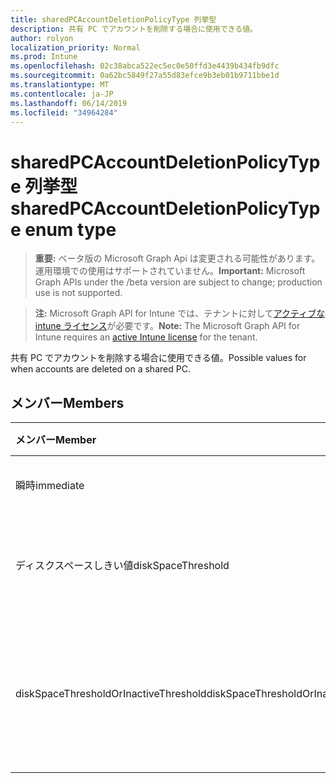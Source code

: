 ```yaml
---
title: sharedPCAccountDeletionPolicyType 列挙型
description: 共有 PC でアカウントを削除する場合に使用できる値。
author: rolyon
localization_priority: Normal
ms.prod: Intune
ms.openlocfilehash: 02c38abca522ec5ec0e50ffd3e4439b434fb9dfc
ms.sourcegitcommit: 0a62bc5849f27a55d83efce9b3eb01b9711bbe1d
ms.translationtype: MT
ms.contentlocale: ja-JP
ms.lasthandoff: 06/14/2019
ms.locfileid: "34964284"
---
```

# <a name="sharedpcaccountdeletionpolicytype-enum-type"></a><span data-ttu-id="0caf9-103">sharedPCAccountDeletionPolicyType 列挙型</span><span class="sxs-lookup"><span data-stu-id="0caf9-103">sharedPCAccountDeletionPolicyType enum type</span></span>

> <span data-ttu-id="0caf9-104">**重要:** ベータ版の Microsoft Graph Api は変更される可能性があります。運用環境での使用はサポートされていません。</span><span class="sxs-lookup"><span data-stu-id="0caf9-104">**Important:** Microsoft Graph APIs under the /beta version are subject to change; production use is not supported.</span></span>

> <span data-ttu-id="0caf9-105">**注:** Microsoft Graph API for Intune では、テナントに対して[アクティブな intune ライセンス](https://go.microsoft.com/fwlink/?linkid=839381)が必要です。</span><span class="sxs-lookup"><span data-stu-id="0caf9-105">**Note:** The Microsoft Graph API for Intune requires an [active Intune license](https://go.microsoft.com/fwlink/?linkid=839381) for the tenant.</span></span>

<span data-ttu-id="0caf9-106">共有 PC でアカウントを削除する場合に使用できる値。</span><span class="sxs-lookup"><span data-stu-id="0caf9-106">Possible values for when accounts are deleted on a shared PC.</span></span>

## <a name="members"></a><span data-ttu-id="0caf9-107">メンバー</span><span class="sxs-lookup"><span data-stu-id="0caf9-107">Members</span></span>
|<span data-ttu-id="0caf9-108">メンバー</span><span class="sxs-lookup"><span data-stu-id="0caf9-108">Member</span></span>|<span data-ttu-id="0caf9-109">値</span><span class="sxs-lookup"><span data-stu-id="0caf9-109">Value</span></span>|<span data-ttu-id="0caf9-110">説明</span><span class="sxs-lookup"><span data-stu-id="0caf9-110">Description</span></span>|
|:---|:---|:---|
|<span data-ttu-id="0caf9-111">瞬時</span><span class="sxs-lookup"><span data-stu-id="0caf9-111">immediate</span></span>|<span data-ttu-id="0caf9-112">.0</span><span class="sxs-lookup"><span data-stu-id="0caf9-112">0</span></span>|<span data-ttu-id="0caf9-113">すぐに削除します。</span><span class="sxs-lookup"><span data-stu-id="0caf9-113">Delete immediately.</span></span>|
|<span data-ttu-id="0caf9-114">ディスクスペースしきい値</span><span class="sxs-lookup"><span data-stu-id="0caf9-114">diskSpaceThreshold</span></span>|<span data-ttu-id="0caf9-115">1-d</span><span class="sxs-lookup"><span data-stu-id="0caf9-115">1</span></span>|<span data-ttu-id="0caf9-116">ディスク容量のしきい値で削除します。</span><span class="sxs-lookup"><span data-stu-id="0caf9-116">Delete at disk space threshold.</span></span>|
|<span data-ttu-id="0caf9-117">diskSpaceThresholdOrInactiveThreshold</span><span class="sxs-lookup"><span data-stu-id="0caf9-117">diskSpaceThresholdOrInactiveThreshold</span></span>|<span data-ttu-id="0caf9-118">pbm-2</span><span class="sxs-lookup"><span data-stu-id="0caf9-118">2</span></span>|<span data-ttu-id="0caf9-119">ディスク容量のしきい値または非アクティブなしきい値での削除。</span><span class="sxs-lookup"><span data-stu-id="0caf9-119">Delete at disk space threshold or inactive threshold.</span></span>|





